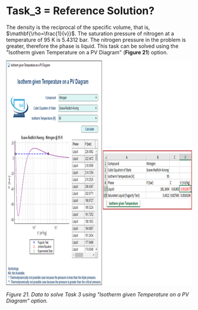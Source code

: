 # Task_3 = Reference Solution?

The density is the reciprocal of the specific volume, that is, $\mathbf{\rho=\frac{1}{v}}$. The saturation pressure of nitrogen at a temperature of 95 K is 5.4312 bar. The nitrogen pressure in the problem is greater, therefore the phase is liquid. This task can be solved using the "Isotherm given Temperature on a PV Diagram" (**Figure 21**) option.

<img src="https://github.com/IMClick-Project/IQ/blob/main/Cubic%20Equations%20of%20State%20Simulator/MATLAB%20Grader/Assignment%202/Problem%202/Assessment%20and%20Code/T2-3.jpg" width="972" height="608">

*Figure 21. Data to solve Task 3 using "Isotherm given Temperature on a PV Diagram" option.*